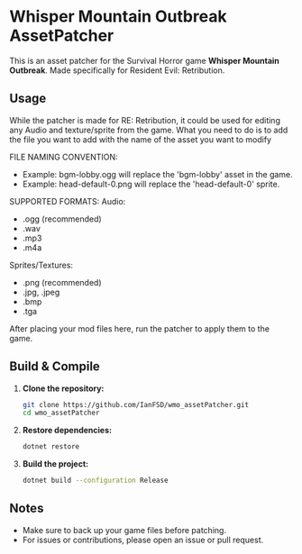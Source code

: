 # Whisper Mountain Outbreak AssetPatcher

This is an asset patcher for the Survival Horror game **Whisper Mountain Outbreak**.
Made specifically for Resident Evil: Retribution.  

## Usage
While the patcher is made for RE: Retribution, it could be used for editing any Audio and texture/sprite from the game.
What you need to do is to add the file you want to add with the name of the asset you want to modify

FILE NAMING CONVENTION:

- Example: bgm-lobby.ogg will replace the 'bgm-lobby' asset in the game.
- Example: head-default-0.png will replace the 'head-default-0' sprite.

SUPPORTED FORMATS:
Audio:
- .ogg (recommended)
- .wav
- .mp3
- .m4a

Sprites/Textures:
- .png (recommended)
- .jpg, .jpeg
- .bmp
- .tga


After placing your mod files here, run the patcher to apply them to the game.

## Build & Compile
1. **Clone the repository:**

    ```bash
    git clone https://github.com/IanFSD/wmo_assetPatcher.git
    cd wmo_assetPatcher
    ```

2. **Restore dependencies:**

    ```bash
    dotnet restore
    ```

3. **Build the project:**

    ```bash
    dotnet build --configuration Release
    ```

## Notes

- Make sure to back up your game files before patching.
- For issues or contributions, please open an issue or pull request.
